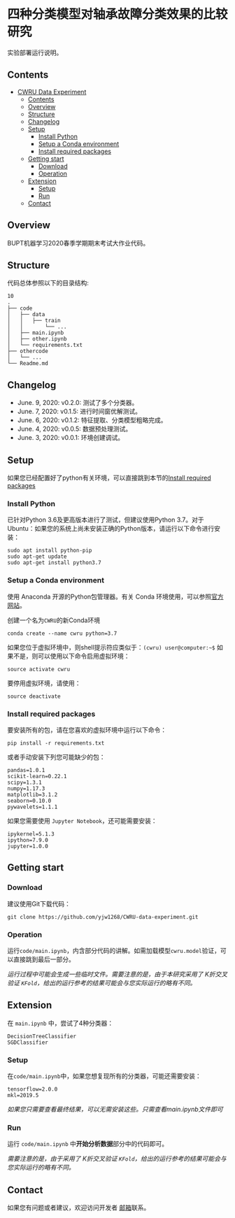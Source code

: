 # 四种分类模型对轴承故障分类效果的比较研究
实验部署运行说明。

## Contents
- [CWRU Data Experiment](#cwru-data-experiment)
  - [Contents](#contents)
  - [Overview](#overview)
  - [Structure](#structure)
  - [Changelog](#changelog)
  - [Setup](#setup)
    - [Install Python](#install-python)
    - [Setup a Conda environment](#setup-a-conda-environment)
    - [Install required packages](#install-required-packages)
  - [Getting start](#getting-start)
    - [Download](#download)
    - [Operation](#operation)
  - [Extension](#extension)
    - [Setup](#setup-1)
    - [Run](#run)
  - [Contact](#contact)


## Overview
BUPT机器学习2020春季学期期末考试大作业代码。

## Structure
代码总体参照以下的目录结构:

```
10
.
├── code
│   ├── data
│   │   ├── train
│   │       └── ...
│   ├── main.ipynb
│   ├── other.ipynb
│   └── requirements.txt
├── othercode
│   └── ...
└── Readme.md
```

## Changelog
- June. 9, 2020: v0.2.0: 测试了多个分类器。
- June. 7, 2020: v0.1.5: 进行时间窗优解测试。
- June. 6, 2020: v0.1.2: 特征提取、分类模型粗略完成。
- June. 4, 2020: v0.0.5: 数据预处理测试。
- June. 3, 2020: v0.0.1: 环境创建调试。

## Setup
如果您已经配置好了python有关环境，可以直接跳到本节的[Install required packages](#install-required-packages)

### Install Python
已针对Python 3.6及更高版本进行了测试，但建议使用Python 3.7。对于Ubuntu：如果您的系统上尚未安装正确的Python版本，请运行以下命令进行安装：

```
sudo apt install python-pip
sudo apt-get update
sudo apt-get install python3.7
```

### Setup a Conda environment
使用 Anaconda 开源的Python包管理器。有关 Conda 环境使用，可以参照[官方网站](https://www.anaconda.com/)。

创建一个名为`CWRU`的新Conda环境

```
conda create --name cwru python=3.7
```

如果您位于虚拟环境中，则shell提示符应类似于：`(cwru) user@computer:~$` 如果不是，则可以使用以下命令启用虚拟环境：

```
source activate cwru 
```

要停用虚拟环境，请使用：

```
source deactivate
```

### Install required packages
要安装所有的包，请在您喜欢的虚拟环境中运行以下命令：

```
pip install -r requirements.txt
```

或者手动安装下列您可能缺少的包：

```
pandas=1.0.1
scikit-learn=0.22.1
scipy=1.3.1
numpy=1.17.3
matplotlib=3.1.2
seaborn=0.10.0
pywavelets=1.1.1
```

如果您需要使用 `Jupyter Notebook`，还可能需要安装：

```
ipykernel=5.1.3
ipython=7.9.0
jupyter=1.0.0
```

## Getting start
### Download
建议使用Git下载代码：
```
git clone https://github.com/yjw1268/CWRU-data-experiment.git
```

### Operation
运行`code/main.ipynb`，内含部分代码的讲解。如需加载模型`cwru.model`验证，可以直接跳到最后一部分。

*运行过程中可能会生成一些临时文件。需要注意的是，由于本研究采用了 K折交叉验证 `KFold`，给出的运行参考的结果可能会与您实际运行的略有不同。*

## Extension
在 `main.ipynb` 中，尝试了4种分类器：

```
DecisionTreeClassifier
SGDClassifier
```

### Setup
在`code/main.ipynb`中，如果您想复现所有的分类器，可能还需要安装：

```
tensorflow=2.0.0
mkl=2019.5
```

*如果您只需要查看最终结果，可以无需安装这些。只需查看main.ipynb文件即可*

### Run
运行 `code/main.ipynb` 中**开始分析数据**部分中的代码即可。

*需要注意的是，由于采用了 K折交叉验证 `KFold`，给出的运行参考的结果可能会与您实际运行的略有不同。*

## Contact
如果您有问题或者建议，欢迎访问开发者 [邮箱](mailto:yhwangbupt@163.com)联系。
